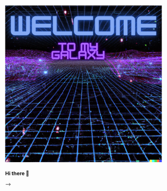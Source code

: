 
![banner](nameBanner.png)

### Hi there 👋
<!---->
<!-- **elior7557/elior7557** is a ✨ _special_ ✨ repository because its `README.md` (this file) appears on your GitHub profile. -->
<!---->
<!-- Here are some ideas to get you started: -->
<!---->
<!-- - 🔭 I’m currently working on ... -->
<!-- - 🌱 I’m currently learning ... -->
<!-- - 👯 I’m looking to collaborate on ... -->
<!-- - 🤔 I’m looking for help with ... -->
<!-- - 💬 Ask me about ... -->
<!-- - 📫 How to reach me: ... -->
<!-- - 😄 Pronouns: ... -->
<!-- - ⚡ Fun fact: ... -->
<!-- --> -->
